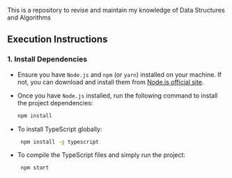 This is a repository to revise and maintain my knowledge of Data Structures and Algorithms

## Execution Instructions

### 1. **Install Dependencies**
   - Ensure you have `Node.js` and `npm` (or `yarn`) installed on your machine. If not, you can download and install them from [Node.js official site](https://nodejs.org/).

   - Once you have `Node.js` installed, run the following command to install the project dependencies:

      ```bash
     npm install
     ```

   - To install TypeScript globally:
      ```bash
       npm install -g typescript
       ```
   -  To compile the TypeScript files and simply run the project:
      ```bash
       npm start
       ```
     

    
    
   
